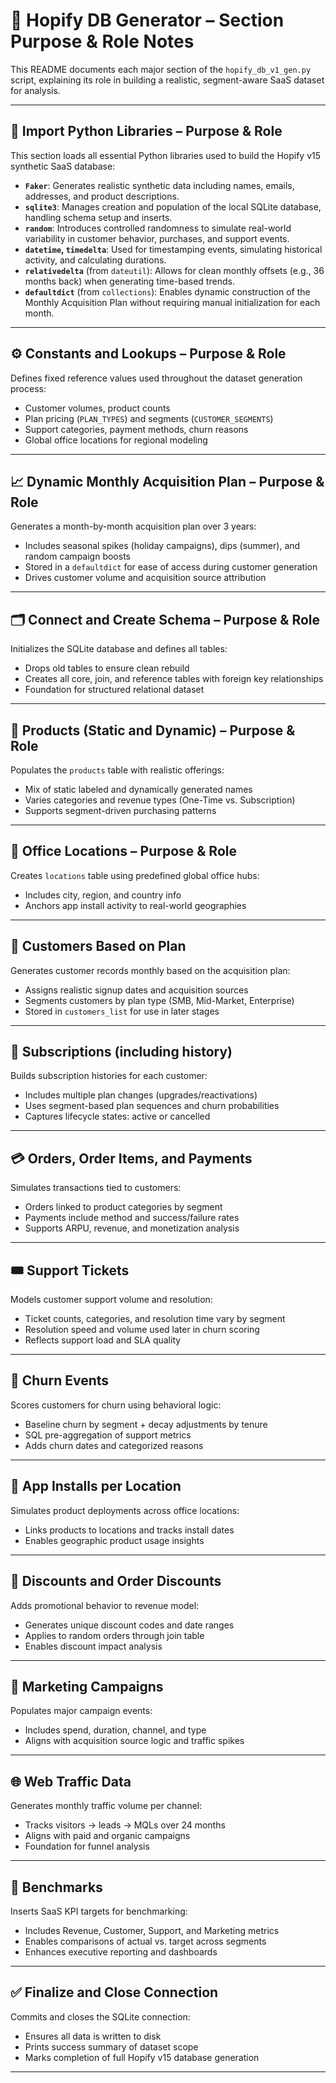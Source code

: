 
# 🧪 Hopify DB Generator – Section Purpose & Role Notes

This README documents each major section of the `hopify_db_v1_gen.py` script, explaining its role in building a realistic, segment-aware SaaS dataset for analysis.

---

## 🐍 Import Python Libraries – Purpose & Role

This section loads all essential Python libraries used to build the Hopify v15 synthetic SaaS database:

- **`Faker`**: Generates realistic synthetic data including names, emails, addresses, and product descriptions.
- **`sqlite3`**: Manages creation and population of the local SQLite database, handling schema setup and inserts.
- **`random`**: Introduces controlled randomness to simulate real-world variability in customer behavior, purchases, and support events.
- **`datetime`, `timedelta`**: Used for timestamping events, simulating historical activity, and calculating durations.
- **`relativedelta`** (from `dateutil`): Allows for clean monthly offsets (e.g., 36 months back) when generating time-based trends.
- **`defaultdict`** (from `collections`): Enables dynamic construction of the Monthly Acquisition Plan without requiring manual initialization for each month.

---

## ⚙️ Constants and Lookups – Purpose & Role

Defines fixed reference values used throughout the dataset generation process:

- Customer volumes, product counts
- Plan pricing (`PLAN_TYPES`) and segments (`CUSTOMER_SEGMENTS`)
- Support categories, payment methods, churn reasons
- Global office locations for regional modeling

---

## 📈 Dynamic Monthly Acquisition Plan – Purpose & Role

Generates a month-by-month acquisition plan over 3 years:

- Includes seasonal spikes (holiday campaigns), dips (summer), and random campaign boosts
- Stored in a `defaultdict` for ease of access during customer generation
- Drives customer volume and acquisition source attribution

---

## 🗂️ Connect and Create Schema – Purpose & Role

Initializes the SQLite database and defines all tables:

- Drops old tables to ensure clean rebuild
- Creates all core, join, and reference tables with foreign key relationships
- Foundation for structured relational dataset

---

## 🛒 Products (Static and Dynamic) – Purpose & Role

Populates the `products` table with realistic offerings:

- Mix of static labeled and dynamically generated names
- Varies categories and revenue types (One-Time vs. Subscription)
- Supports segment-driven purchasing patterns

---

## 🏢 Office Locations – Purpose & Role

Creates `locations` table using predefined global office hubs:

- Includes city, region, and country info
- Anchors app install activity to real-world geographies

---

## 👥 Customers Based on Plan

Generates customer records monthly based on the acquisition plan:

- Assigns realistic signup dates and acquisition sources
- Segments customers by plan type (SMB, Mid-Market, Enterprise)
- Stored in `customers_list` for use in later stages

---

## 📄 Subscriptions (including history)

Builds subscription histories for each customer:

- Includes multiple plan changes (upgrades/reactivations)
- Uses segment-based plan sequences and churn probabilities
- Captures lifecycle states: active or cancelled

---

## 💳 Orders, Order Items, and Payments

Simulates transactions tied to customers:

- Orders linked to product categories by segment
- Payments include method and success/failure rates
- Supports ARPU, revenue, and monetization analysis

---

## 🎟️ Support Tickets

Models customer support volume and resolution:

- Ticket counts, categories, and resolution time vary by segment
- Resolution speed and volume used later in churn scoring
- Reflects support load and SLA quality

---

## 🔻 Churn Events

Scores customers for churn using behavioral logic:

- Baseline churn by segment + decay adjustments by tenure
- SQL pre-aggregation of support metrics
- Adds churn dates and categorized reasons

---

## 🧩 App Installs per Location

Simulates product deployments across office locations:

- Links products to locations and tracks install dates
- Enables geographic product usage insights

---

## 💸 Discounts and Order Discounts

Adds promotional behavior to revenue model:

- Generates unique discount codes and date ranges
- Applies to random orders through join table
- Enables discount impact analysis

---

## 📢 Marketing Campaigns

Populates major campaign events:

- Includes spend, duration, channel, and type
- Aligns with acquisition source logic and traffic spikes

---

## 🌐 Web Traffic Data

Generates monthly traffic volume per channel:

- Tracks visitors → leads → MQLs over 24 months
- Aligns with paid and organic campaigns
- Foundation for funnel analysis

---

## 🎯 Benchmarks

Inserts SaaS KPI targets for benchmarking:

- Includes Revenue, Customer, Support, and Marketing metrics
- Enables comparisons of actual vs. target across segments
- Enhances executive reporting and dashboards

---

## ✅ Finalize and Close Connection

Commits and closes the SQLite connection:

- Ensures all data is written to disk
- Prints success summary of dataset scope
- Marks completion of full Hopify v15 database generation

---
